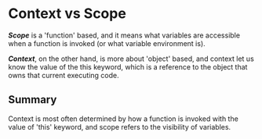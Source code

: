 # Context vs Scope

**_Scope_** is a 'function' based, and it means what variables are accessible when a function is invoked (or what variable environment is).

**_Context_**, on the other hand, is more about 'object' based, and context let us know the value of the this keyword, which is a reference to the object that owns that current executing code.

## Summary

Context is most often determined by how a function is invoked with the value of 'this' keyword, and scope refers to the visibility of variables.